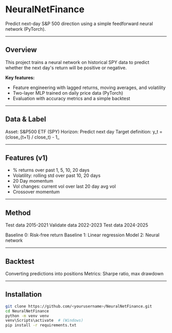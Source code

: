 # NeuralNetFinance
Predict next-day S&P 500 direction using a simple feedforward neural network (PyTorch).

---

## Overview
This project trains a neural network on historical SPY data to predict whether the next day's return will be positive or negative.

**Key features:**
- Feature engineering with lagged returns, moving averages, and volatility
- Two-layer MLP trained on daily price data (PyTorch)
- Evaluation with accuracy metrics and a simple backtest

---

## Data & Label
Asset: S&P500 ETF (SPY)
Horizon: Predict next day
Target definition: y_t = (close_{t+1} / close_t) - 1_

---

## Features (v1)
- % returns over past 1, 5, 10, 20 days
- Volatility: rolling std over past 10, 20 days
- 20 Day momentum
- Vol changes: current vol over last 20 day avg vol
- Crossover momentum

---

## Method
Test data 2015-2021
Validate data 2022-2023
Test data 2024-2025

Baseline 0: Risk-free return
Baseline 1: Linear regression
Model 2: Neural network

---

## Backtest
Converting predictions into positions
Metrics: Sharpe ratio, max drawdown

---

## Installation

```bash
git clone https://github.com/<yourusername>/NeuralNetFinance.git
cd NeuralNetFinance
python -m venv venv
venv\Scripts\activate  # (Windows)
pip install -r requirements.txt
